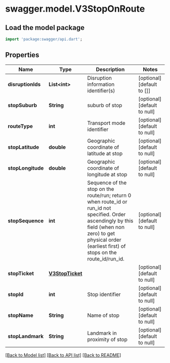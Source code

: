 # swagger.model.V3StopOnRoute

## Load the model package
```dart
import 'package:swagger/api.dart';
```

## Properties
Name | Type | Description | Notes
------------ | ------------- | ------------- | -------------
**disruptionIds** | **List&lt;int&gt;** | Disruption information identifier(s) | [optional] [default to []]
**stopSuburb** | **String** | suburb of stop | [optional] [default to null]
**routeType** | **int** | Transport mode identifier | [optional] [default to null]
**stopLatitude** | **double** | Geographic coordinate of latitude at stop | [optional] [default to null]
**stopLongitude** | **double** | Geographic coordinate of longitude at stop | [optional] [default to null]
**stopSequence** | **int** | Sequence of the stop on the route/run; return 0 when route_id or run_id not specified. Order ascendingly by this field (when non zero) to get physical order (earliest first) of stops on the route_id/run_id. | [optional] [default to null]
**stopTicket** | [**V3StopTicket**](V3StopTicket.md) |  | [optional] [default to null]
**stopId** | **int** | Stop identifier | [optional] [default to null]
**stopName** | **String** | Name of stop | [optional] [default to null]
**stopLandmark** | **String** | Landmark in proximity of stop | [optional] [default to null]

[[Back to Model list]](../README.md#documentation-for-models) [[Back to API list]](../README.md#documentation-for-api-endpoints) [[Back to README]](../README.md)

